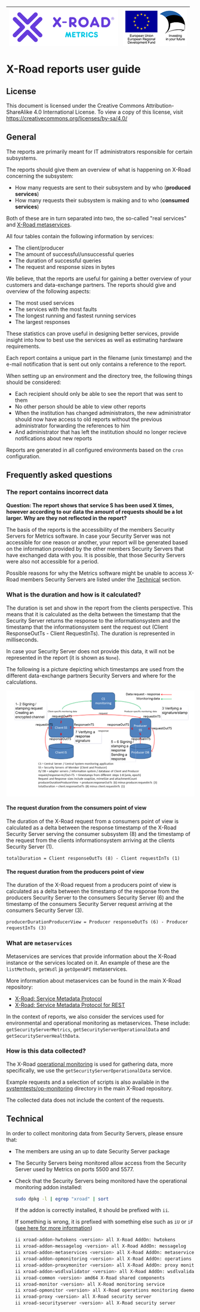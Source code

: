 |  [![X-ROAD](../img/xroad-metrics-100.png)](https://x-road.global/) | ![European Union / European Regional Development Fund / Investing in your future](../img/eu_rdf_100_en.png "Documents that are tagged with EU/SF logos must keep the logos until 1.11.2022. If it has not stated otherwise in the documentation. If new documentation is created  using EU/SF resources the logos must be tagged appropriately so that the deadline for logos could be found.") |
| :-------------------------------------------------- | -------------------------: |

# X-Road reports user guide

## License <!-- omit in toc -->

This document is licensed under the Creative Commons Attribution-ShareAlike 4.0 International License.
To view a copy of this license, visit <https://creativecommons.org/licenses/by-sa/4.0/>

## General

The reports are primarily meant for IT administrators responsible for certain
subsystems.

The reports should give them an overview of what is happening on X-Road
concerning the subsystem:

* How many requests are sent to their subsystem and by who (**produced
  services**)
* How many requests their subsystem is making and to who (**consumed services**)

Both of these are in turn separated into two, the so-called "real services" and
[X-Road metaservices](#what-are-metaservices).

All four tables contain the following information by services:

* The client/producer
* The amount of successful/unsuccessful queries
* The duration of successful queries
* The request and response sizes in bytes

We believe, that the reports are useful for gaining a better overview of your
customers and data-exchange partners. The reports should give and overview of
the following aspects:

* The most used services
* The services with the most faults
* The longest running and fastest running services
* The largest responses

These statistics can prove useful in designing better services, provide insight
into how to best use the services as well as estimating hardware requirements.

Each report contains a unique part in the filename (unix timestamp) and the
e-mail notification that is sent out only contains a reference to the report.

When setting up an environment and the directory tree, the following things
should be considered:

* Each recipient should only be able to see the report that was sent to them
* No other person should be able to view other reports
* When the institution has changed administrators, the new administrator should
  now have access to old reports without the previous administrator forwarding
  the references to him
* And administrator that has left the institution should no longer recieve
  notifications about new reports

Reports are generated in all configured environments based on the `cron`
configuration.

## Frequently asked questions

### The report contains incorrect data

**Question: The report shows that service S has been used X times, however
according to our data the amount of requests should be a lot larger. Why are
they not reflected in the report?**

The basis of the reports is the accessibility of the members Security Servers
for Metrics software. In case your Security Server was not accessible for one
reason or another, your report will be generated based on the information
provided by the other members Security Servers that have exchanged data with
you. It is possible, that those Security Servers were also not accessible for a
period.

Possible reasons for why the Metrics software might be unable to access X-Road
members Security Servers are listed under the [Technical](#technical) section.

### What is the duration and how is it calculated?

The duration is set and show in the report from the clients perspective. This
means that it is calculated as the delta between the timestamp that the Security
Server returns the response to the informationsystem and the timestamp that the
informationsystem sent the request out (Client ResponseOutTs - Client
RequestInTs). The duration is represented in milliseconds.

In case your Security Server does not provide this data, it will not be
represented in the report (it is shown as `None`).

The following is a picture depicting which timestamps are used from the
different data-exchange partners Security Servers and where for the
calculations.

![Timestamps](0_timestamps.png "Timestamps")

#### The request duration from the consumers point of view

The duration of the X-Road request from a consumers point of view is calculated
as a delta between the response timestamp of the X-Road Security Server serving
the consumer subsystem (8) and the timestamp of the request from the clients
informationsystem arriving at the clients Security Server (1).

```text
totalDuration = Client responseOutTs (8) - Client requestInTs (1)
```

#### The request duration from the producers point of view

The duration of the X-Road request from a producers point of view is calculated
as a delta between the timestamp of the response from the producers Security
Server to the consumers Security Server (6) and the timestamp of the consumers
Security Server request arriving at the consumers Security Server (3).

```text
producerDurationProducerView = Producer responseOutTs (6) - Producer requestInTs (3)
```

### What are `metaservices`

Metaservices are services that provide information about the X-Road instance or
the services located on it. An example of these are the `listMethods`, `getWsdl`
ja `getOpenAPI` metaservices.

More information about metaservices can be found in the main X-Road repository:

* [X-Road: Service Metadata
  Protocol](https://github.com/nordic-institute/X-Road/blob/master/doc/Protocols/pr-meta_x-road_service_metadata_protocol.md)
* [X-Road: Service Metadata Protocol for
  REST](https://github.com/nordic-institute/X-Road/blob/master/doc/Protocols/pr-mrest_x-road_service_metadata_protocol_for_rest.md)

In the context of reports, we also consider the services used for environmental
and operational monitoring as metaservices. These include:
`getSecurityServerMetrics`, `getSecurityServerOperationalData` and
`getSecurityServerHealthData`.

### How is this data collected?

The X-Road [operational
monitoring](https://github.com/nordic-institute/X-Road/tree/master/doc/OperationalMonitoring)
is used for gathering data, more specifically, we use the
`getSecurityServerOperationalData` service.

Example requests and a selection of scripts is also available in the
[systemtests/op-monitoring](https://github.com/nordic-institute/X-Road/tree/master/src/systemtest/op-monitoring)
directory in the main X-Road repository.

The collected data does not include the content of the requests.

## Technical

In order to collect monitoring data from Security Servers, please ensure that:

* The members are using an up to date Security Server package
* The Security Servers being monitored allow access from the Security Server
  used by Metrics on ports 5500 and 5577.
* Check that the Security Servers being monitored have the operational
  monitoring addon installed:

  ```bash
  sudo dpkg -l | egrep "xroad" | sort
  ```

  If the addon is correctly installed, it should be prefixed with `ii`.

  If something is wrong, it is prefixed with something else such as `iU` or `iF`
  ([see here for more
  information](https://askubuntu.com/questions/18804/what-do-the-various-dpkg-flags-like-ii-rc-mean))

  ```bash
  ii xroad-addon-hwtokens <version> all X-Road AddOn: hwtokens
  ii xroad-addon-messagelog <version> all X-Road AddOn: messagelog
  ii xroad-addon-metaservices <version> all X-Road AddOn: metaservices
  ii xroad-addon-opmonitoring <version> all X-Road AddOn: operations monitoring service
  ii xroad-addon-proxymonitor <version> all X-Road AddOn: proxy monitoring metaservice
  ii xroad-addon-wsdlvalidator <version> all X-Road AddOn: wsdlvalidator
  ii xroad-common <version> amd64 X-Road shared components
  ii xroad-monitor <version> all X-Road monitoring service
  ii xroad-opmonitor <version> all X-Road operations monitoring daemon
  ii xroad-proxy <version> all X-Road security server
  ii xroad-securityserver <version> all X-Road security server
  ```

